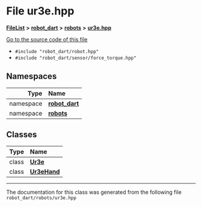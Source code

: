

# File ur3e.hpp



[**FileList**](files.md) **>** [**robot\_dart**](dir_166284c5f0440000a6384365f2a45567.md) **>** [**robots**](dir_087fbdcd93b501a5d3f98df93e9f8cc4.md) **>** [**ur3e.hpp**](ur3e_8hpp.md)

[Go to the source code of this file](ur3e_8hpp_source.md)



* `#include "robot_dart/robot.hpp"`
* `#include "robot_dart/sensor/force_torque.hpp"`













## Namespaces

| Type | Name |
| ---: | :--- |
| namespace | [**robot\_dart**](namespacerobot__dart.md) <br> |
| namespace | [**robots**](namespacerobot__dart_1_1robots.md) <br> |


## Classes

| Type | Name |
| ---: | :--- |
| class | [**Ur3e**](classrobot__dart_1_1robots_1_1Ur3e.md) <br> |
| class | [**Ur3eHand**](classrobot__dart_1_1robots_1_1Ur3eHand.md) <br> |



















































------------------------------
The documentation for this class was generated from the following file `robot_dart/robots/ur3e.hpp`

